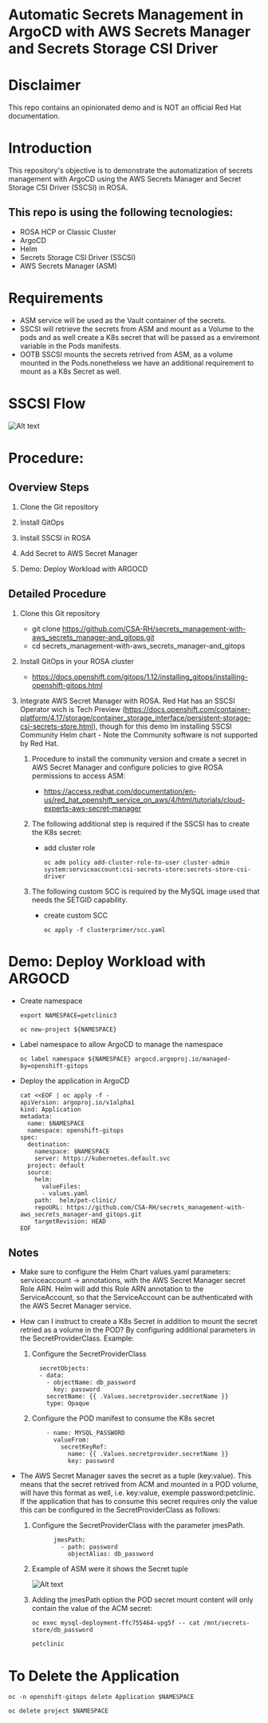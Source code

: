 
# Automatic Secrets Management in ArgoCD with AWS Secrets Manager and Secrets Storage CSI Driver

# Disclaimer
This repo contains an opinionated demo and is NOT an official Red Hat documentation.

# Introduction

This repository's objective is to demonstrate the automatization of secrets management with ArgoCD using the AWS Secrets Manager and Secret Storage CSI Driver (SSCSI) in ROSA.

## This repo is using the following tecnologies:
- ROSA HCP or Classic Cluster
- ArgoCD
- Helm
- Secrets Storage CSI Driver (SSCSI)
- AWS Secrets Manager (ASM)


# Requirements
- ASM service will be used as the Vault container of the secrets.
- SSCSI will retrieve the secrets from ASM and mount as a Volume to the pods and as well create a K8s secret that will be passed as a enviremont variable in the Pods manifests.
- OOTB SSCSI mounts the secrets retrived from ASM, as a volume mounted in the Pods.nonetheless we have an additional requirement to mount as a K8s Secret as well.

# SSCSI Flow
![Alt text](./pics/sscsi_flow1.png?raw=true "SSCSI ") 


# Procedure:

## Overview Steps

1. Clone the Git repository

2. Install GitOps

2. Install SSCSI in ROSA

3. Add Secret to AWS Secret Manager

4. Demo: Deploy Workload with ARGOCD  


## Detailed Procedure

1. Clone this Git repository
    - git clone https://github.com/CSA-RH/secrets_management-with-aws_secrets_manager-and_gitops.git
    - cd secrets_management-with-aws_secrets_manager-and_gitops

2. Install GitOps in your ROSA cluster
    - https://docs.openshift.com/gitops/1.12/installing_gitops/installing-openshift-gitops.html

3. Integrate AWS Secret Manager with ROSA. Red Hat has an SSCSI Operator wich is Tech Preview (https://docs.openshift.com/container-platform/4.17/storage/container_storage_interface/persistent-storage-csi-secrets-store.html), though for this demo Im installing SSCSI Community Helm chart - Note the Community software is not supported by Red Hat.
    1. Procedure to install the community version and create a  secret in AWS Secret Manager and configure policies to give ROSA permissions to access ASM:
        - https://access.redhat.com/documentation/en-us/red_hat_openshift_service_on_aws/4/html/tutorials/cloud-experts-aws-secret-manager

    2. The following additional step is required if the SSCSI has to create the K8s secret:
        - add cluster role
            ```$bash
            oc adm policy add-cluster-role-to-user cluster-admin system:serviceaccount:csi-secrets-store:secrets-store-csi-driver

    3. The following custom SCC is required by the MySQL image used that needs the SETGID capability. 
        - create custom SCC

            ```$bash
            oc apply -f clusterprimer/scc.yaml
            ```

# Demo: Deploy Workload with ARGOCD

- Create namespace

    ```$bash
    export NAMESPACE=petclinic3
    ```

    ```$bash
    oc new-project ${NAMESPACE}
    ```

-  Label namespace to allow ArgoCD to manage the namespace

    ```$bash
    oc label namespace ${NAMESPACE} argocd.argoproj.io/managed-by=openshift-gitops
    ```

- Deploy the application in ArgoCD

    ```$bash
    cat <<EOF | oc apply -f -
    apiVersion: argoproj.io/v1alpha1
    kind: Application
    metadata:
      name: $NAMESPACE
      namespace: openshift-gitops
    spec:
      destination:
        namespace: $NAMESPACE
        server: https://kubernetes.default.svc
      project: default
      source:
        helm:
          valueFiles:
          - values.yaml
        path:  helm/pet-clinic/
        repoURL: https://github.com/CSA-RH/secrets_management-with-aws_secrets_manager-and_gitops.git
        targetRevision: HEAD
    EOF
    ```

## Notes

- Make sure to configure the Helm Chart values.yaml parameters: serviceaccount -> annotations, with the AWS Secret Manager secret Role ARN. Helm will add this Role ARN annotation to the ServiceAccount, so that the ServiceAccount can be authenticated with the AWS Secret Manager service.  

- How can I instruct to create a K8s Secret in addition to mount the secret retried as a volume in the POD? By configuring additional parameters in the SecretProviderClass. Example:

    1. Configure the SecretProviderClass
        ```$bash
          secretObjects:
          - data:
            - objectName: db_password
              key: password
            secretName: {{ .Values.secretprovider.secretName }}
            type: Opaque
        ```

    2. Configure the POD manifest to consume the K8s secret
        ```$bash
            - name: MYSQL_PASSWORD          
              valueFrom:
                secretKeyRef:
                  name: {{ .Values.secretprovider.secretName }}
                  key: password
        ```

- The AWS Secret Manager saves the secret as a tuple (key:value). This means that the secret retrived from ACM and mounted in a POD volume, will have this format as well, i.e. key:value, exemple password:petclinic. If the application that has to consume this secret requires only the value this can be configured in the SecretProviderClass as follows:

    1. Configure the SecretProviderClass with the parameter jmesPath.

        ```$bash
              jmesPath:
                - path: password
                  objectAlias: db_password
        ```

    2. Example of ASM were it shows the Secret tuple 
  
        ![Alt text](./pics/acm_secret_format.png?raw=true "AWS Secret Manager Secret Format")

    3. Adding the jmesPath option the POD secret mount content will only contain the value of the ACM secret:

        ```$bash
        oc exec mysql-deployment-ffc755464-vpg5f -- cat /mnt/secrets-store/db_password

        petclinic
        ```

# To Delete the Application

```$bash
oc -n openshift-gitops delete Application $NAMESPACE
```

```$bash
oc delete project $NAMESPACE
```
